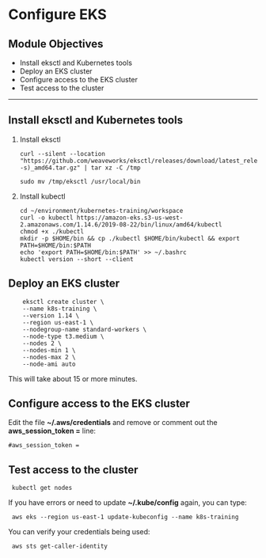 # Configure EKS

## Module Objectives

- Install eksctl and Kubernetes tools
- Deploy an EKS cluster
- Configure access to the EKS cluster
- Test access to the cluster

---

##  Install eksctl and Kubernetes tools

1. Install eksctl

    ```shell
    curl --silent --location "https://github.com/weaveworks/eksctl/releases/download/latest_release/eksctl_$(uname -s)_amd64.tar.gz" | tar xz -C /tmp

    sudo mv /tmp/eksctl /usr/local/bin
    ```

2. Install kubectl

    ```shell
    cd ~/environment/kubernetes-training/workspace
    curl -o kubectl https://amazon-eks.s3-us-west-2.amazonaws.com/1.14.6/2019-08-22/bin/linux/amd64/kubectl
    chmod +x ./kubectl
    mkdir -p $HOME/bin && cp ./kubectl $HOME/bin/kubectl && export PATH=$HOME/bin:$PATH
    echo 'export PATH=$HOME/bin:$PATH' >> ~/.bashrc
    kubectl version --short --client
    ```

## Deploy an EKS cluster

```shell
    eksctl create cluster \
    --name k8s-training \
    --version 1.14 \
    --region us-east-1 \
    --nodegroup-name standard-workers \
    --node-type t3.medium \
    --nodes 2 \
    --nodes-min 1 \
    --nodes-max 2 \
    --node-ami auto
```

  This will take about 15 or more minutes.

## Configure access to the EKS cluster

  Edit the file **~/.aws/credentials** and remove or comment out the
  **aws_session_token =** line:

   ```shell
   #aws_session_token =
   ```

 ## Test access to the cluster

   ```shell
    kubectl get nodes
   ```

  If you have errors or need to update **~/.kube/config** again, you can
  type:

   ```shell
    aws eks --region us-east-1 update-kubeconfig --name k8s-training
   ```

  You can verify your credentials being used:

   ```shell
    aws sts get-caller-identity
   ```
